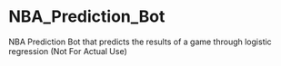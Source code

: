 # NBA_Prediction_Bot
NBA Prediction Bot that predicts the results of a game through logistic regression
(Not For Actual Use)
